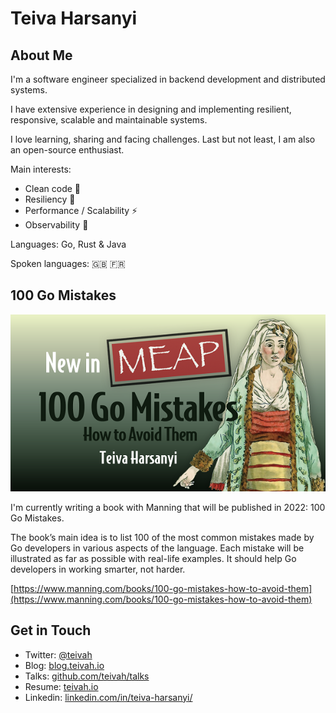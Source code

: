 # Teiva Harsanyi

## About Me

I'm a software engineer specialized in backend development and distributed systems.

I have extensive experience in designing and implementing resilient, responsive, scalable and maintainable systems.

I love learning, sharing and facing challenges. Last but not least, I am also an open-source enthusiast.

Main interests:
* Clean code 🧽
* Resiliency 🧱
* Performance / Scalability ⚡
* Observability 👀

Languages: Go, Rust & Java

Spoken languages: 🇬🇧 🇫🇷 

## 100 Go Mistakes

![](DOTD_NewMEAP_Harsanyi.png)

I'm currently writing a book with Manning that will be published in 2022: 100 Go Mistakes.

The book’s main idea is to list 100 of the most common mistakes made by Go developers in various aspects of the language. Each mistake will be illustrated as far as possible with real-life examples. It should help Go developers in working smarter, not harder.

[https://www.manning.com/books/100-go-mistakes-how-to-avoid-them](https://www.manning.com/books/100-go-mistakes-how-to-avoid-them)

## Get in Touch

* Twitter: [@teivah](https://twitter.com/teivah)
* Blog: [blog.teivah.io](http://blog.teivah.io)
* Talks: [github.com/teivah/talks](https://github.com/teivah/talks)
* Resume: [teivah.io](http://teivah.io)
* Linkedin: [linkedin.com/in/teiva-harsanyi/](https://www.linkedin.com/in/teiva-harsanyi/)
